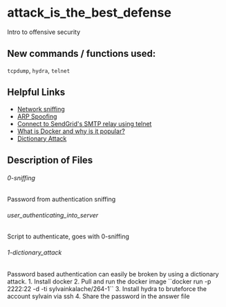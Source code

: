 # attack_is_the_best_defense
Intro to offensive security

## New commands / functions used:
``tcpdump``, ``hydra``, ``telnet``

## Helpful Links
* [Network sniffing](https://www.lifewire.com/definition-of-sniffer-817996)
* [ARP Spoofing](https://www.veracode.com/security/arp-spoofing)
* [Connect to SendGrid's SMTP relay using telnet](https://sendgrid.com/docs/Classroom/Troubleshooting/Delivery_Issues/testing_your_connectivity_to_sendgrids_smtp_relay_using_telnet.html)
* [What is Docker and why is it popular?](http://www.zdnet.com/article/what-is-docker-and-why-is-it-so-darn-popular/)
* [Dictionary Attack](https://en.wikipedia.org/wiki/Dictionary_attack)


## Description of Files
<h6>0-sniffing</h6>
Password from authentication sniffing

<h6>user_authenticating_into_server</h6>
Script to authenticate, goes with 0-sniffing

<h6>1-dictionary_attack</h6>
Password based authentication can easily be broken by using a dictionary attack.
1. Install docker
2. Pull and run the docker image ``docker run -p 2222:22 -d -ti sylvainkalache/264-1``
3. Install hydra to bruteforce the account sylvain via ssh
4. Share the password in the answer file
